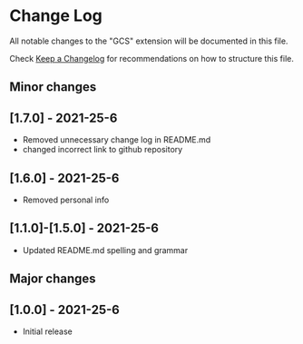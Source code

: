 # Change Log

All notable changes to the "GCS" extension will be documented in this file.

Check [Keep a Changelog](http://keepachangelog.com/) for recommendations on how to structure this file.

## Minor changes

## [1.7.0] - 2021-25-6
- Removed unnecessary change log in README.md
- changed incorrect link to github repository

## [1.6.0] - 2021-25-6
- Removed personal info

## [1.1.0]-[1.5.0] - 2021-25-6
- Updated README.md spelling and grammar

## Major changes
## [1.0.0] - 2021-25-6
- Initial release